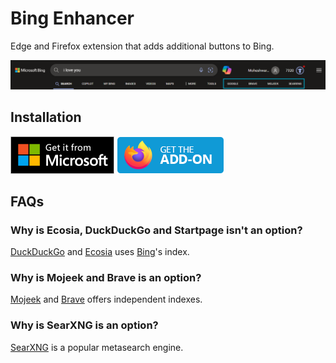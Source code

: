 # Bing Enhancer

Edge and Firefox extension that adds additional buttons to Bing.

![Screenshot of Bing Enhancer](./screenshot.png)

## Installation

[![Get it from Microsoft](./edge-get-the-addon.png)](https://microsoftedge.microsoft.com/addons/detail/cmocahjgbjaibghdghpbmmnibhfpmogn)
[![Get it from Mozilla](./firefox-get-the-addon.png)](https://addons.mozilla.org/en-US/firefox/addon/bingenhancer/)

## FAQs

### Why is Ecosia, DuckDuckGo and Startpage isn't an option?

[DuckDuckGo](https://duckduckgo.com) and [Ecosia](https://www.ecosia.org/) uses [Bing](https://bing.com)'s index.

### Why is Mojeek and Brave is an option?

[Mojeek](https://www.mojeek.com) and [Brave](https://search.brave.com) offers independent indexes.

### Why is SearXNG is an option?

[SearXNG](https://github.com/searxng/searxng) is a popular metasearch engine.
